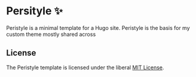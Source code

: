 # Persityle ✨

Peristyle is a minimal template for a Hugo site. Peristyle is the basis for my custom theme mostly shared across

## License

The Peristyle template is licensed under the liberal [MIT License](/LICENSE).
